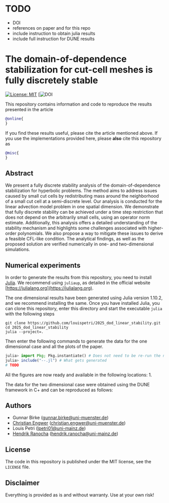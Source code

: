 # TODO
- DOI
- references on paper and for this repo
- include instruction to obtain julia results
- include full instruction for DUNE results

# The domain-of-dependence stabilization for cut-cell meshes is fully discretely stable

[![License: MIT](https://img.shields.io/badge/License-MIT-success.svg)](https://opensource.org/licenses/MIT)
[![DOI](#TODO)

This repository contains information and code to reproduce the results
presented in the article
```bibtex
@online{
}
```

If you find these results useful, please cite the article mentioned above.
If you use the implementations provided here, please **also** cite this
repository as
```bibtex
@misc{
}
```

## Abstract

We present a fully discrete stability analysis of the
domain-of-dependence stabilization for hyperbolic problems. The method
aims to address issues caused by small cut cells by redistributing
mass around the neighborhood of a small cut cell at a semi-discrete
level. Our analysis is conducted for the linear advection model
problem in one spatial dimension. We demonstrate that fully discrete
stability can be achieved under a time step restriction that does not
depend on the arbitrarily small cells, using an operator norm
estimate. Additionally, this analysis offers a detailed understanding
of the stability mechanism and highlights some challenges associated
with higher-order polynomials. We also propose a way to mitigate these
issues to derive a feasible CFL-like condition.
The analytical findings, as well as the proposed
solution are verified numerically in
one- and two-dimensional simulations.


## Numerical experiments

In order to generate the results from this repository, you need to install [Julia](https://julialang.org).
We recommend using `juliaup`, as detailed in the official website [https://julialang.org](https://julialang.org).


The one dimensional results have been generated using Julia version 1.10.2, and we recommend installing the same.
Once you have installed Julia, you can clone this repository, enter this directory and start the executable
`julia` with the following steps

```shell
git clone https://github.com/louispetri/2025_dod_linear_stability.git
cd 2025_dod_linear_stability
julia --project=.
```

Then enter the following commands to generate the data for the one dimensional case and all the plots of the paper.

```julia
julia> import Pkg; Pkg.instantiate() # Does not need to be re-run the next time you enter the REPL
julia> include("--.jl") # What gets generated
# TODO
```

All the figures are now ready and available in the following locations:
1. 

The data for the two dimensional case were obtained using the DUNE framework in C+ and can be reproduced as follows:


## Authors

- Gunnar Birke (gunnar.birke@uni-muenster.de)
- [Christian Engwer](https://www.uni-muenster.de/FB10srvi/persdb/MM-member.php?id=724) (christian.engwer@uni-muenster.de)
- Louis Petri (lpetri01@uni-mainz.de)
- [Hendrik Ranocha](https://ranocha.de) (hendrik.ranocha@uni-mainz.de)


## License

The code in this repository is published under the MIT license, see the
`LICENSE` file.


## Disclaimer

Everything is provided as is and without warranty. Use at your own risk!
